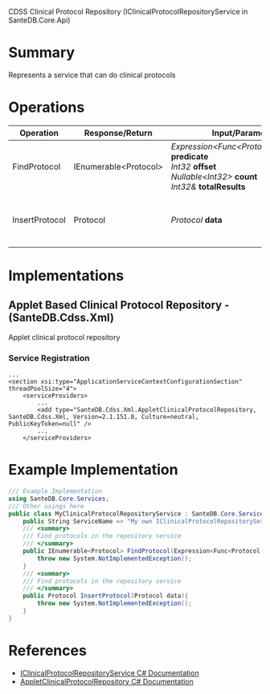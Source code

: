 CDSS Clinical Protocol Repository (IClinicalProtocolRepositoryService in SanteDB.Core.Api)

# Summary
Represents a service that can do clinical protocols

# Operations

|Operation|Response/Return|Input/Parameter|Description|
|-|-|-|-|
|FindProtocol|IEnumerable&lt;Protocol>|*Expression&lt;Func&lt;Protocol,Boolean>>* **predicate**<br/>*Int32* **offset**<br/>*Nullable&lt;Int32>* **count**<br/>*Int32&* **totalResults**|Find protocols in the repository service|
|InsertProtocol|Protocol|*Protocol* **data**|Find protocols in the repository service|

# Implementations


## Applet Based Clinical Protocol Repository - (SanteDB.Cdss.Xml)
Applet clinical protocol repository

### Service Registration
```markup
...
<section xsi:type="ApplicationServiceContextConfigurationSection" threadPoolSize="4">
	<serviceProviders>
		...
		<add type="SanteDB.Cdss.Xml.AppletClinicalProtocolRepository, SanteDB.Cdss.Xml, Version=2.1.151.0, Culture=neutral, PublicKeyToken=null" />
		...
	</serviceProviders>
```
# Example Implementation
```csharp
/// Example Implementation
using SanteDB.Core.Services;
/// Other usings here
public class MyClinicalProtocolRepositoryService : SanteDB.Core.Services.IClinicalProtocolRepositoryService { 
	public String ServiceName => "My own IClinicalProtocolRepositoryService service";
	/// <summary>
	/// Find protocols in the repository service
	/// </summary>
	public IEnumerable<Protocol> FindProtocol(Expression<Func<Protocol,Boolean>> predicate,Int32 offset,Nullable<Int32> count,Int32& totalResults){
		throw new System.NotImplementedException();
	}
	/// <summary>
	/// Find protocols in the repository service
	/// </summary>
	public Protocol InsertProtocol(Protocol data){
		throw new System.NotImplementedException();
	}
}
```

# References

* [IClinicalProtocolRepositoryService C# Documentation](http://santesuite.org/assets/doc/net/html/T_SanteDB_Core_Services_IClinicalProtocolRepositoryService.htm)
* [AppletClinicalProtocolRepository C# Documentation](http://santesuite.org/assets/doc/net/html/T_SanteDB_Cdss_Xml_AppletClinicalProtocolRepository.htm)

